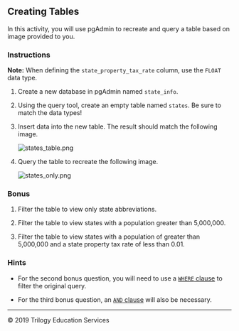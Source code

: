 ## Creating Tables

In this activity, you will use pgAdmin to recreate and query a table based on image provided to you.

### Instructions

**Note:** When defining the `state_property_tax_rate` column, use the `FLOAT` data type.

1. Create a new database in pgAdmin named `state_info`.

2. Using the query tool, create an empty table named `states`. Be sure to match the data types!

3. Insert data into the new table. The result should match the following image.

    ![states_table.png](Images/states_table.png)

4. Query the table to recreate the following image.

    ![states_only.png](Images/states_only.png)

### Bonus

1. Filter the table to view only state abbreviations.

2. Filter the table to view states with a population greater than 5,000,000.

3. Filter the table to view states with a population of greater than 5,000,000 and a state property tax rate of less than 0.01.

### Hints

* For the second bonus question, you will need to use a [`WHERE` clause](https://www.tutorialspoint.com/sql/sql-where-clause.htm) to filter the original query.

* For the third bonus question, an [`AND` clause](https://www.tutorialspoint.com/sql/sql-and-or-clauses.htm) will also be necessary.

---

© 2019 Trilogy Education Services
